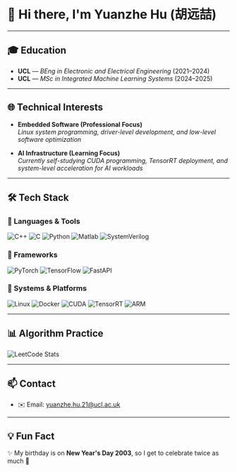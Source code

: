 # 👋 Hi there, I'm **Yuanzhe Hu (胡远喆)**

---

## 🎓 **Education**
- **UCL** — *BEng in Electronic and Electrical Engineering* (2021–2024)  
- **UCL** — *MSc in Integrated Machine Learning Systems* (2024–2025)  

---

## 🌐 **Technical Interests**
- **Embedded Software (Professional Focus)**  
  *Linux system programming, driver-level development, and low-level software optimization*  

- **AI Infrastructure (Learning Focus)**  
  *Currently self-studying CUDA programming, TensorRT deployment, and system-level acceleration for AI workloads*  

---

## 🛠️ **Tech Stack**

### 🔹 Languages & Tools  
![C++](https://img.shields.io/badge/C++-00599C?style=for-the-badge&logo=c%2B%2B&logoColor=white)
![C](https://img.shields.io/badge/C-444444?style=for-the-badge&logo=c&logoColor=white)
![Python](https://img.shields.io/badge/Python-3776AB?style=for-the-badge&logo=python&logoColor=white)
![Matlab](https://img.shields.io/badge/Matlab-FF8C00?style=for-the-badge&logo=mathworks&logoColor=white)
![SystemVerilog](https://img.shields.io/badge/SystemVerilog-0091BD?style=for-the-badge&logo=verilog&logoColor=white)

### 🔹 Frameworks  
![PyTorch](https://img.shields.io/badge/PyTorch-EE4C2C?style=for-the-badge&logo=pytorch&logoColor=white)
![TensorFlow](https://img.shields.io/badge/TensorFlow-FF6F00?style=for-the-badge&logo=tensorflow&logoColor=white)
![FastAPI](https://img.shields.io/badge/FastAPI-009688?style=for-the-badge&logo=fastapi&logoColor=white)

### 🔹 Systems & Platforms  
![Linux](https://img.shields.io/badge/Linux-FCC624?style=for-the-badge&logo=linux&logoColor=black)
![Docker](https://img.shields.io/badge/Docker-2496ED?style=for-the-badge&logo=docker&logoColor=white)
![CUDA](https://img.shields.io/badge/CUDA-76B900?style=for-the-badge&logo=nvidia&logoColor=white)
![TensorRT](https://img.shields.io/badge/TensorRT-76B900?style=for-the-badge&logo=nvidia&logoColor=white)
![ARM](https://img.shields.io/badge/ARM-0091BD?style=for-the-badge&logo=arm&logoColor=white)

---

## 📊 **Algorithm Practice**
![LeetCode Stats](https://leetcard.jacoblin.cool/fervent-hofstadtervjc?site=cn&ext=heatmap&theme=light)

---

## 📫 **Contact**
- ✉️ Email: [yuanzhe.hu.21@ucl.ac.uk](mailto:yuanzhe.hu.21@ucl.ac.uk)  

---

## 💡 **Fun Fact**
✨ My birthday is on **New Year's Day 2003**, so I get to celebrate twice as much 🎉
